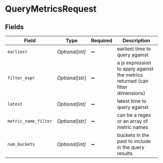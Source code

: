 # QueryMetricsRequest


## Fields

| Field                                                                         | Type                                                                          | Required                                                                      | Description                                                                   |
| ----------------------------------------------------------------------------- | ----------------------------------------------------------------------------- | ----------------------------------------------------------------------------- | ----------------------------------------------------------------------------- |
| `earliest`                                                                    | *Optional[int]*                                                               | :heavy_minus_sign:                                                            | earliest time to query against                                                |
| `filter_expr`                                                                 | *Optional[str]*                                                               | :heavy_minus_sign:                                                            | a js expression to apply against the metrics returned (can filter dimensions) |
| `latest`                                                                      | *Optional[int]*                                                               | :heavy_minus_sign:                                                            | latest time to query against                                                  |
| `metric_name_filter`                                                          | *Optional[str]*                                                               | :heavy_minus_sign:                                                            | can be a regex or an array of metric names                                    |
| `num_buckets`                                                                 | *Optional[int]*                                                               | :heavy_minus_sign:                                                            | buckets in the past to include in the query results                           |